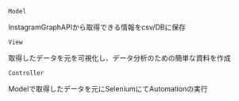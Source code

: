 	Model

InstagramGraphAPIから取得できる情報をcsv/DBに保存



	View

取得したデータを元を可視化し、データ分析のための簡単な資料を作成


	Controller

Modelで取得したデータを元にSeleniumにてAutomationの実行
